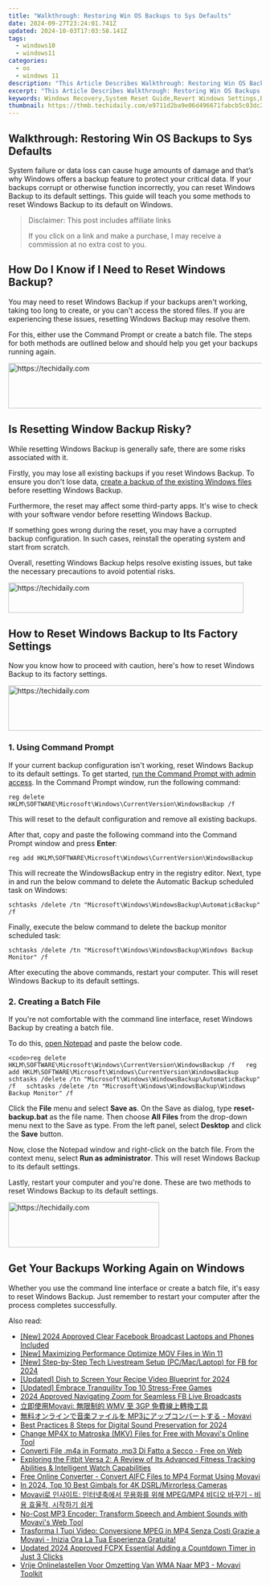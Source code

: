 ```yaml
---
title: "Walkthrough: Restoring Win OS Backups to Sys Defaults"
date: 2024-09-27T23:24:01.741Z
updated: 2024-10-03T17:03:58.141Z
tags:
  - windows10
  - windows11
categories:
  - os
  - windows 11
description: "This Article Describes Walkthrough: Restoring Win OS Backups to Sys Defaults"
excerpt: "This Article Describes Walkthrough: Restoring Win OS Backups to Sys Defaults"
keywords: Windows Recovery,System Reset Guide,Revert Windows Settings,Backup to Default OS,WinXP Reset Tutorial,Restore Windows Defaults,XP Restoration Steps
thumbnail: https://thmb.techidaily.com/e9711d2ba9e06d496671fabcb5c03dc2cfd9b4b1eb26d7f5f5a9a68662ceb542.jpg
---
```


## Walkthrough: Restoring Win OS Backups to Sys Defaults

 System failure or data loss can cause huge amounts of damage and that’s why Windows offers a backup feature to protect your critical data. If your backups corrupt or otherwise function incorrectly, you can reset Windows Backup to its default settings. This guide will teach you some methods to reset Windows Backup to its default on Windows.

>  Disclaimer: This post includes affiliate links
>
>  If you click on a link and make a purchase, I may receive a commission at no extra cost to you.
>

## How Do I Know if I Need to Reset Windows Backup?

 You may need to reset Windows Backup if your backups aren't working, taking too long to create, or you can't access the stored files. If you are experiencing these issues, resetting Windows Backup may resolve them.

 For this, either use the Command Prompt or create a batch file. The steps for both methods are outlined below and should help you get your backups running again.

<!-- affiliate ads begin -->
<a href="https://aligracehair.sjv.io/c/5597632/1918666/19272" target="_top" id="1918666">
  <img src="//a.impactradius-go.com/display-ad/19272-1918666" border="0" alt="https://techidaily.com" width="728" height="90"/>
</a>
<img height="0" width="0" src="https://aligracehair.sjv.io/i/5597632/1918666/19272" style="position:absolute;visibility:hidden;" border="0" />
<!-- affiliate ads end -->

## Is Resetting Window Backup Risky?

 While resetting Windows Backup is generally safe, there are some risks associated with it.

 Firstly, you may lose all existing backups if you reset Windows Backup. To ensure you don't lose data, [create a backup of the existing Windows files](https://www.makeuseof.com/tag/backup-windows-files-folders/) before resetting Windows Backup.

 Furthermore, the reset may affect some third-party apps. It's wise to check with your software vendor before resetting Windows Backup.

 If something goes wrong during the reset, you may have a corrupted backup configuration. In such cases, reinstall the operating system and start from scratch.

 Overall, resetting Windows Backup helps resolve existing issues, but take the necessary precautions to avoid potential risks.

<!-- affiliate ads begin -->
<a href="https://aligracehair.sjv.io/c/5597632/2135418/19272" target="_top" id="2135418">
  <img src="//a.impactradius-go.com/display-ad/19272-2135418" border="0" alt="https://techidaily.com" width="468" height="60"/>
</a>
<img height="0" width="0" src="https://aligracehair.sjv.io/i/5597632/2135418/19272" style="position:absolute;visibility:hidden;" border="0" />
<!-- affiliate ads end -->

## How to Reset Windows Backup to Its Factory Settings

 Now you know how to proceed with caution, here's how to reset Windows Backup to its factory settings.

<!-- affiliate ads begin -->
<a href="https://unicoeye.pxf.io/c/5597632/2148775/18498" target="_top" id="2148775">
  <img src="//a.impactradius-go.com/display-ad/18498-2148775" border="0" alt="https://techidaily.com" width="728" height="90"/>
</a>
<img height="0" width="0" src="https://unicoeye.pxf.io/i/5597632/2148775/18498" style="position:absolute;visibility:hidden;" border="0" />
<!-- affiliate ads end -->

### 1\. Using Command Prompt

 If your current backup configuration isn't working, reset Windows Backup to its default settings. To get started, [run the Command Prompt with admin access](https://www.makeuseof.com/windows-run-command-prompt-admin/). In the Command Prompt window, run the following command:

`reg delete HKLM\SOFTWARE\Microsoft\Windows\CurrentVersion\WindowsBackup /f`

 This will reset to the default configuration and remove all existing backups.

 After that, copy and paste the following command into the Command Prompt window and press **Enter**:

`reg add HKLM\SOFTWARE\Microsoft\Windows\CurrentVersion\WindowsBackup`

 This will recreate the WindowsBackup entry in the registry editor. Next, type in and run the below command to delete the Automatic Backup scheduled task on Windows:

`schtasks /delete /tn "Microsoft\Windows\WindowsBackup\AutomaticBackup" /f`

 Finally, execute the below command to delete the backup monitor scheduled task:

`schtasks /delete /tn "Microsoft\Windows\WindowsBackup\Windows Backup Monitor" /f`

 After executing the above commands, restart your computer. This will reset Windows Backup to its default settings.

### 2\. Creating a Batch File

 If you're not comfortable with the command line interface, reset Windows Backup by creating a batch file.

 To do this, [open Notepad](https://www.makeuseof.com/windows-11-open-notepad/) and paste the below code.

`<code>reg delete HKLM\SOFTWARE\Microsoft\Windows\CurrentVersion\WindowsBackup /f  
reg add HKLM\SOFTWARE\Microsoft\Windows\CurrentVersion\WindowsBackup  
schtasks /delete /tn "Microsoft\Windows\WindowsBackup\AutomaticBackup" /f  
schtasks /delete /tn "Microsoft\Windows\WindowsBackup\Windows Backup Monitor" /f`

 Click the **File** menu and select **Save as**. On the Save as dialog, type **reset-backup.bat** as the file name. Then choose **All Files** from the drop-down menu next to the Save as type. From the left panel, select **Desktop** and click the **Save** button.

 Now, close the Notepad window and right-click on the batch file. From the context menu, select **Run as administrator**. This will reset Windows Backup to its default settings.

 Lastly, restart your computer and you're done. These are two methods to reset Windows Backup to its default settings.

<!-- affiliate ads begin -->
<a href="https://aligracehair.sjv.io/c/5597632/1997675/19272" target="_top" id="1997675">
  <img src="//a.impactradius-go.com/display-ad/19272-1997675" border="0" alt="https://techidaily.com" width="300" height="90"/>
</a>
<img height="0" width="0" src="https://aligracehair.sjv.io/i/5597632/1997675/19272" style="position:absolute;visibility:hidden;" border="0" />
<!-- affiliate ads end -->

## Get Your Backups Working Again on Windows

 Whether you use the command line interface or create a batch file, it's easy to reset Windows Backup. Just remember to restart your computer after the process completes successfully.

<span class="atpl-alsoreadstyle">Also read:</span>
<div><ul>
<li><a href="https://facebook-video-content.techidaily.com/new-2024-approved-clear-facebook-broadcast-laptops-and-phones-included/"><u>[New] 2024 Approved Clear Facebook Broadcast Laptops and Phones Included</u></a></li>
<li><a href="https://on-screen-recording.techidaily.com/new-maximizing-performance-optimize-mov-files-in-win-11/"><u>[New] Maximizing Performance Optimize MOV Files in Win 11</u></a></li>
<li><a href="https://facebook-videos.techidaily.com/new-step-by-step-tech-livestream-setup-pcmaclaptop-for-fb-for-2024/"><u>[New] Step-by-Step Tech Livestream Setup (PC/Mac/Laptop) for FB for 2024</u></a></li>
<li><a href="https://facebook-video-footage.techidaily.com/updated-dish-to-screen-your-recipe-video-blueprint-for-2024/"><u>[Updated] Dish to Screen Your Recipe Video Blueprint for 2024</u></a></li>
<li><a href="https://digital-screen-recording.techidaily.com/updated-embrace-tranquility-top-10-stress-free-games/"><u>[Updated] Embrace Tranquility Top 10 Stress-Free Games</u></a></li>
<li><a href="https://article-posts.techidaily.com/2024-approved-navigating-zoom-for-seamless-fb-live-broadcasts/"><u>2024 Approved Navigating Zoom for Seamless FB Live Broadcasts</u></a></li>
<li><a href="https://win11-tips.techidaily.com/movavi-wmv-3gp/"><u>立即使用Movavi: 無限制的 WMV 至 3GP 免費線上轉換工具</u></a></li>
<li><a href="https://win11-tips.techidaily.com/1726220670341-mp3-movavi/"><u>無料オンラインで音楽ファイルを MP3にアップコンバートする - Movavi</u></a></li>
<li><a href="https://screen-capture.techidaily.com/best-practices-8-steps-for-digital-sound-preservation-for-2024/"><u>Best Practices 8 Steps for Digital Sound Preservation for 2024</u></a></li>
<li><a href="https://win11-tips.techidaily.com/change-mp4x-to-matroska-mkv-files-for-free-with-movavis-online-tool/"><u>Change MP4X to Matroska (MKV) Files for Free with Movavi's Online Tool</u></a></li>
<li><a href="https://win11-tips.techidaily.com/converti-file-m4a-in-formato-mp3-di-fatto-a-secco-free-on-web/"><u>Converti File .m4a in Formato .mp3 Di Fatto a Secco - Free on Web</u></a></li>
<li><a href="https://buynow-tips.techidaily.com/exploring-the-fitbit-versa-2-a-review-of-its-advanced-fitness-tracking-abilities-and-intelligent-watch-capabilities/"><u>Exploring the Fitbit Versa 2: A Review of Its Advanced Fitness Tracking Abilities & Intelligent Watch Capabilities</u></a></li>
<li><a href="https://win11-tips.techidaily.com/free-online-converter-convert-aifc-files-to-mp4-format-using-movavi/"><u>Free Online Converter - Convert AIFC Files to MP4 Format Using Movavi</u></a></li>
<li><a href="https://extra-resources.techidaily.com/in-2024-top-10-best-gimbals-for-4k-dsrlmirrorless-cameras/"><u>In 2024, Top 10 Best Gimbals for 4K DSRL/Mirrorless Cameras</u></a></li>
<li><a href="https://win11-tips.techidaily.com/movavi-mpegmp4/"><u>Movavi로 인사이트: 인터넷축에서 무용화를 위해 MPEG/MP4 비디오 바꾸기 - 비용 효율적, 시작하기 쉽게</u></a></li>
<li><a href="https://win11-tips.techidaily.com/no-cost-mp3-encoder-transform-speech-and-ambient-sounds-with-movavis-web-tool/"><u>No-Cost MP3 Encoder: Transform Speech and Ambient Sounds with Movavi's Web Tool</u></a></li>
<li><a href="https://win11-tips.techidaily.com/trasforma-i-tuoi-video-conversione-mpeg-in-mp4-senza-costi-grazie-a-movavi-inizia-ora-la-tua-esperienza-gratuita/"><u>Trasforma I Tuoi Video: Conversione MPEG in MP4 Senza Costi Grazie a Movavi - Inizia Ora La Tua Esperienza Gratuita!</u></a></li>
<li><a href="https://ai-video-apps.techidaily.com/updated-2024-approved-fcpx-essential-adding-a-countdown-timer-in-just-3-clicks/"><u>Updated 2024 Approved FCPX Essential Adding a Countdown Timer in Just 3 Clicks</u></a></li>
<li><a href="https://win11-tips.techidaily.com/vrije-onlinelastellen-voor-omzetting-van-wma-naar-mp3-movavi-toolkit/"><u>Vrije Onlinelastellen Voor Omzetting Van WMA Naar MP3 - Movavi Toolkit</u></a></li>
</ul></div>

<ins class="adsbygoogle"
      style="display:block"
      data-ad-client="ca-pub-7571918770474297"
      data-ad-slot="8358498916"
      data-ad-format="auto"
      data-full-width-responsive="true"></ins>
    